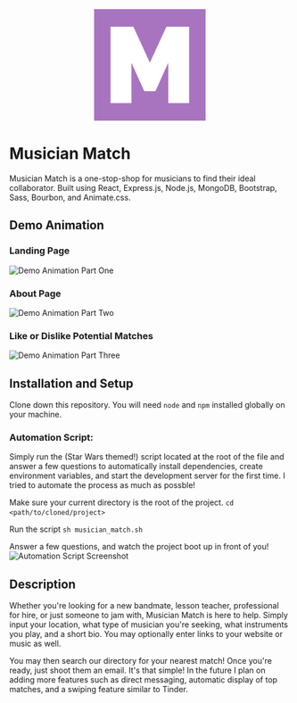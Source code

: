 <div align="center" margin-bottom="20px">
    <img src="client/src/assets/images/mm_logo.png" alt="Logo" width="200" />
</div>

# Musician Match

Musician Match is a one-stop-shop for musicians to find their ideal collaborator. Built using React, Express.js, Node.js, MongoDB, Bootstrap, Sass, Bourbon, and Animate.css.

## Demo Animation

### Landing Page

![Demo Animation Part One](../assets/gifs/mm_loginReg.gif?raw=true)

### About Page

![Demo Animation Part Two](../assets/gifs/mm_about.gif?raw=true)

### Like or Dislike Potential Matches

![Demo Animation Part Three](../assets/gifs/mm_matchCard.gif?raw=true)

## Installation and Setup

Clone down this repository. You will need `node` and `npm` installed globally on your machine.

### Automation Script:

Simply run the (Star Wars themed!) script located at the root of the file and answer a few questions to automatically install dependencies, create environment variables, and start the development server for the first time. I tried to automate the process as much as possble!

Make sure your current directory is the root of the project.
`cd <path/to/cloned/project>`

Run the script
`sh musician_match.sh`

Answer a few questions, and watch the project boot up in front of you!
![Automation Script Screenshot](../assets/images/script_1.png?raw=true)

## Description

Whether you're looking for a new bandmate, lesson teacher, professional for hire, or just someone to jam with, Musician Match is here to help. Simply input your location, what type of musician you're seeking, what instruments you play, and a short bio. You may optionally enter links to your website or music as well.

You may then search our directory for your nearest match! Once you're ready, just shoot them an email. It's that simple! In the future I plan on adding more features such as direct messaging, automatic display of top matches, and a swiping feature similar to Tinder.
